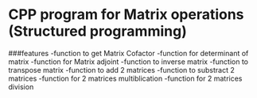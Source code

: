 # CPP program for Matrix operations (Structured programming)
###features
-function to get Matrix Cofactor
-function for determinant of matrix
-function for Matrix adjoint
-function to inverse matrix
-function to transpose matrix
-function to add 2 matrices
-function to substract 2 matrices
-function for 2 matrices multiblication
-function for 2 matrices division
